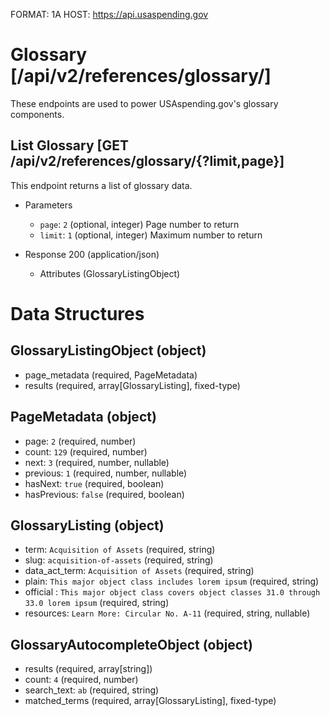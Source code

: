 FORMAT: 1A
HOST: https://api.usaspending.gov

# Glossary [/api/v2/references/glossary/]

These endpoints are used to power USAspending.gov's glossary components.

## List Glossary [GET /api/v2/references/glossary/{?limit,page}]

This endpoint returns a list of glossary data.

+ Parameters
    + `page`: `2` (optional, integer)
        Page number to return
    + `limit`: `1` (optional, integer)
        Maximum number to return
        
+ Response 200 (application/json)
    + Attributes (GlossaryListingObject)

# Data Structures

## GlossaryListingObject (object)
+ page_metadata (required, PageMetadata)
+ results (required, array[GlossaryListing], fixed-type)

## PageMetadata (object)
+ page: `2` (required, number)
+ count: `129` (required, number)
+ next: `3` (required, number, nullable)
+ previous: `1` (required, number, nullable)
+ hasNext: `true` (required, boolean)
+ hasPrevious: `false` (required, boolean)

## GlossaryListing (object)
+ term: `Acquisition of Assets` (required, string)
+ slug: `acquisition-of-assets` (required, string)
+ data_act_term: `Acquisition of Assets` (required, string)
+ plain: `This major object class includes lorem ipsum` (required, string)
+ official : `This major object class covers object classes 31.0 through 33.0 lorem ipsum` (required, string)
+ resources: `Learn More: Circular No. A-11` (required, string, nullable)

## GlossaryAutocompleteObject (object)
+ results (required, array[string])
+ count: `4` (required, number)
+ search_text: `ab` (required, string)
+ matched_terms (required, array[GlossaryListing], fixed-type)
